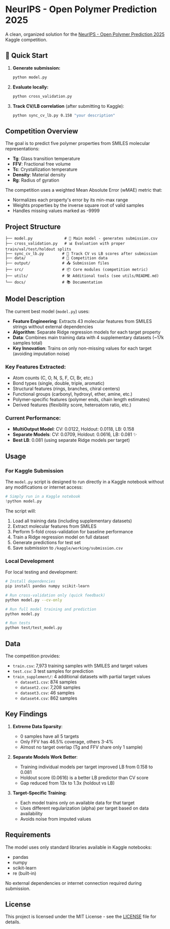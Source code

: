 # NeurIPS - Open Polymer Prediction 2025

A clean, organized solution for the [NeurIPS - Open Polymer Prediction 2025](https://www.kaggle.com/competitions/neurips-open-polymer-prediction-2025) Kaggle competition.

## 🚀 Quick Start

1. **Generate submission:**
   ```bash
   python model.py
   ```

2. **Evaluate locally:**
   ```bash
   python cross_validation.py
   ```

3. **Track CV/LB correlation** (after submitting to Kaggle):
   ```bash
   python sync_cv_lb.py 0.158 "your description"
   ```

## Competition Overview

The goal is to predict five polymer properties from SMILES molecular representations:
- **Tg**: Glass transition temperature
- **FFV**: Fractional free volume
- **Tc**: Crystallization temperature
- **Density**: Material density
- **Rg**: Radius of gyration

The competition uses a weighted Mean Absolute Error (wMAE) metric that:
- Normalizes each property's error by its min-max range
- Weights properties by the inverse square root of valid samples
- Handles missing values marked as -9999

## Project Structure

```
├── model.py              # 🎯 Main model - generates submission.csv
├── cross_validation.py   # 📊 Evaluation with proper train/val/test/holdout splits
├── sync_cv_lb.py        # 🔄 Track CV vs LB scores after submission
├── data/                # 📁 Competition data
├── output/              # 📤 Submission files
├── src/                 # 📦 Core modules (competition metric)
├── utils/               # 🛠️ Additional tools (see utils/README.md)
└── docs/                # 📚 Documentation
```

## Model Description

The current best model (`model.py`) uses:
- **Feature Engineering**: Extracts 43 molecular features from SMILES strings without external dependencies
- **Algorithm**: Separate Ridge regression models for each target property
- **Data**: Combines main training data with 4 supplementary datasets (~17k samples total)
- **Key Innovation**: Trains on only non-missing values for each target (avoiding imputation noise)

### Key Features Extracted:
- Atom counts (C, O, N, S, F, Cl, Br, etc.)
- Bond types (single, double, triple, aromatic)
- Structural features (rings, branches, chiral centers)
- Functional groups (carbonyl, hydroxyl, ether, amine, etc.)
- Polymer-specific features (polymer ends, chain length estimates)
- Derived features (flexibility score, heteroatom ratio, etc.)

### Current Performance:
- **MultiOutput Model**: CV: 0.0122, Holdout: 0.0118, LB: 0.158
- **Separate Models**: CV: 0.0709, Holdout: 0.0616, LB: 0.081 ✨
- **Best LB**: 0.081 (using separate Ridge models per target)

## Usage

### For Kaggle Submission

The `model.py` script is designed to run directly in a Kaggle notebook without any modifications or internet access:

```python
# Simply run in a Kaggle notebook
!python model.py
```

The script will:
1. Load all training data (including supplementary datasets)
2. Extract molecular features from SMILES
3. Perform 5-fold cross-validation for baseline performance
4. Train a Ridge regression model on full dataset
5. Generate predictions for test set
6. Save submission to `/kaggle/working/submission.csv`

### Local Development

For local testing and development:

```bash
# Install dependencies
pip install pandas numpy scikit-learn

# Run cross-validation only (quick feedback)
python model.py --cv-only

# Run full model training and prediction
python model.py

# Run tests
python test/test_model.py
```

## Data

The competition provides:
- `train.csv`: 7,973 training samples with SMILES and target values
- `test.csv`: 3 test samples for prediction
- `train_supplement/`: 4 additional datasets with partial target values
  - `dataset1.csv`: 874 samples
  - `dataset2.csv`: 7,208 samples
  - `dataset3.csv`: 46 samples
  - `dataset4.csv`: 862 samples

## Key Findings

1. **Extreme Data Sparsity**: 
   - 0 samples have all 5 targets
   - Only FFV has 46.5% coverage, others 3-4%
   - Almost no target overlap (Tg and FFV share only 1 sample)

2. **Separate Models Work Better**:
   - Training individual models per target improved LB from 0.158 to 0.081
   - Holdout score (0.0616) is a better LB predictor than CV score
   - Gap reduced from 13x to 1.3x (holdout vs LB)

3. **Target-Specific Training**:
   - Each model trains only on available data for that target
   - Uses different regularization (alpha) per target based on data availability
   - Avoids noise from imputed values

## Requirements

The model uses only standard libraries available in Kaggle notebooks:
- pandas
- numpy  
- scikit-learn
- re (built-in)

No external dependencies or internet connection required during submission.

## License

This project is licensed under the MIT License - see the [LICENSE](LICENSE) file for details.